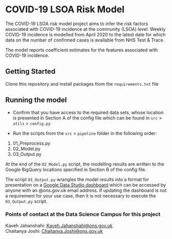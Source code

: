 # COVID-19 LSOA Risk Model 

The COVID-19 LSOA risk model project aims to infer the risk factors associated with COVID-19 incidence at the community (LSOA) level. Weekly COVID-19 incidence is modelled from April 2020 to the latest date for which data on the number of confirmed cases is available from NHS Test & Trace.

The model reports coefficient estimates for the features associated with COVID-19 incidence.

## Getting Started

Clone this repository and install packages from the `requirements.txt` file

## Running the model

* Confirm that you have access to the required data sets, whose location is presented in Section A of the config file which can be found in `src` > `utils` > `config.py`

* Run the scripts from the `src` > `pipeline` folder in the following order:

1. 01_Preprocess.py
2. 02_Model.py
3. 03_Output.py

At the end of the `02_Model.py` script, the modelling results are written to the Google BigQuery locations specified in Section B of the config file.

The script `03_Output.py` wrangles the model results into a format for presentation on a [Google Data Studio dashboard](https://datastudio.google.com/reporting/8a6f31bd-1510-48dc-b314-f52419f75a3b/page/p_zxqqfjf9pc) which can be accessed by anyone with an @ons.gov.uk email address. If updating the dashboard is not a requirement for your use case, then it is not necessary to execute the `03_Output.py` script.  

### Points of contact at the Data Science Campus for this project

Kaveh Jahanshahi: Kaveh.Jahanshahi@ons.gov.uk  
Chaitanya Joshi: Chaitanya.Joshi@ons.gov.uk